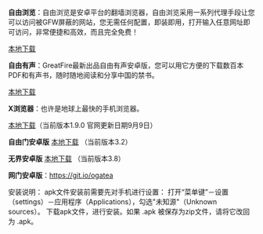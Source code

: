 **自由浏览**：自由浏览是安卓平台的翻墙浏览器，自由浏览采用一系列代理手段让您可以访问被GFW屏蔽的网站，您无需任何配置，即装即用，打开输入任意网址即可访问，非常便捷和高效，而且完全免费！

[本地下载](https://github.com/greatfire/x/raw/master/freebrowser.apk   )            

**自由有声**：GreatFire最新出品自由有声安卓版，您可以用它方便的下载数百本PDF和有声书，随时随地阅读和分享中国的禁书。

[本地下载](https://github.com/greatfire/x/raw/master/freebooks.apk)

**X浏览器**：也许是地球上最快的手机浏览器。

[本地下载](http://www.xbext.com/download/xbrowser-release.apk)（当前版本1.9.0  官网更新日期9月9日）

**自由门安卓版**  [本地下载](https://git.io/fgma )  （当前版本3.2）

**无界安卓版** [本地下载](https://git.io/v6836) （当前版本3.8）


**网门安卓版**：https://git.io/ogatea



安装说明：
apk文件安装前需要先对手机进行设置： 打开“菜单键”－设置（settings）－应用程序（Applications），勾选"未知源"（Unknown sources）。
下载apk文件，进行安装。如果 .apk 被保存为zip文件，请将它改回为 .apk。
